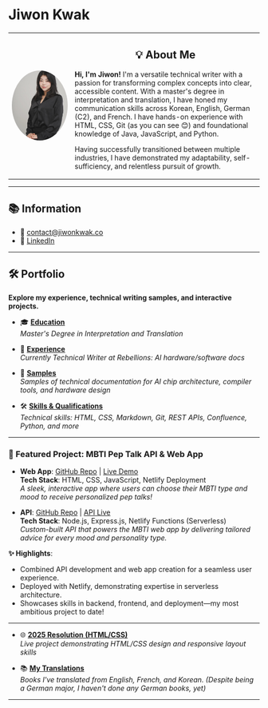 # Jiwon Kwak

<table style="width: 100%; height: 100%;">
  <tr>
    <td width="25%">
      <img src="./assets/images/profile.jpg" alt="Jiwon Kwak Photo" width="300" style="border-radius: 50%; display: block; margin: 0 auto;">
    </td>
    <td width="75%" style="vertical-align: middle;">
      <h2 style="text-align: center;">💡 About Me</h2>
      <p>
        <strong>Hi, I'm Jiwon!</strong>  
        I'm a versatile technical writer with a passion for transforming complex concepts into clear, accessible content. 
        With a master's degree in interpretation and translation, I have honed my communication skills across Korean, English, German (C2), and French. 
        I have hands-on experience with HTML, CSS, Git (as you can see 😊) and foundational knowledge of Java, JavaScript, and Python.
      </p>
      <p>
        Having successfully transitioned between multiple industries, I have demonstrated my adaptability, self-sufficiency, and relentless pursuit of growth.
      </p>
    </td>
  </tr>
</table>

</div>

---

<h2>📚 Information</h2>
<ul>
  <li>📧 <a href="mailto:contact@jiwonkwak.co">contact@jiwonkwak.co</a></li>
  <li>🔗 <a href="https://www.linkedin.com/in/jiwon-kwak/" target="_blank">LinkedIn</a></li>
</ul>

---

<h2>🛠️ Portfolio</h2>
<strong>Explore my experience, technical writing samples, and interactive projects.</strong>

- 🎓 **[Education](./pages/education.md)**  
  _Master's Degree in Interpretation and Translation_  

- 💼 **[Experience](./pages/experience.md)**  
  _Currently Technical Writer at Rebellions: AI hardware/software docs_  

- 📝 **[Samples](./pages/samples.md)**  
  _Samples of technical documentation for AI chip architecture, compiler tools, and hardware design_  

- 🛠️ **[Skills & Qualifications](./pages/qualifications.md)**  
  _Technical skills: HTML, CSS, Markdown, Git, REST APIs, Confluence, Python, and more_  

---

### **🌟 Featured Project: MBTI Pep Talk API & Web App**
- **Web App**: [GitHub Repo](https://github.com/jiwon-lieb/peptalk-app) | [Live Demo](https://peptalk.jiwonkwak.co/)  
  **Tech Stack**: HTML, CSS, JavaScript, Netlify Deployment  
  _A sleek, interactive app where users can choose their MBTI type and mood to receive personalized pep talks!_
  
- **API**: [GitHub Repo](https://github.com/jiwon-lieb/mbti_peptalk) | [API Live](https://api.peptalk.jiwonkwak.co/)  
  **Tech Stack**: Node.js, Express.js, Netlify Functions (Serverless)  
  _Custom-built API that powers the MBTI web app by delivering tailored advice for every mood and personality type._

**✨ Highlights**:
- Combined API development and web app creation for a seamless user experience.
- Deployed with Netlify, demonstrating expertise in serverless architecture.
- Showcases skills in backend, frontend, and deployment—my most ambitious project to date!

---

- 🌐 **[2025 Resolution (HTML/CSS)](https://jiwon-lieb.github.io/my_page/)**  
  _Live project demonstrating HTML/CSS design and responsive layout skills_ 

- 📚 **[My Translations](./pages/translations.md)**  
  _Books I've translated from English, French, and Korean. (Despite being a German major, I haven't done any German books, yet)_  
---

